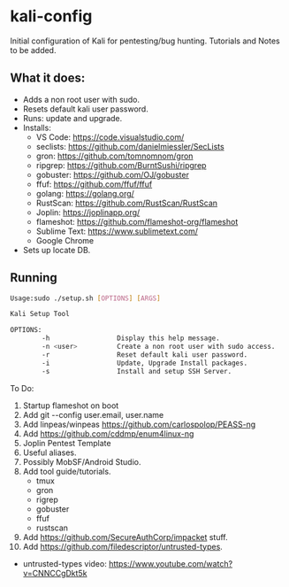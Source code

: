 # kali-config
Initial configuration of Kali for pentesting/bug hunting. Tutorials and Notes to be added.

## What it does:
- Adds a non root user with sudo.
- Resets default kali user password.
- Runs: update and upgrade.
- Installs: 
  - VS Code: https://code.visualstudio.com/
  - seclists: https://github.com/danielmiessler/SecLists
  - gron: https://github.com/tomnomnom/gron
  - ripgrep: https://github.com/BurntSushi/ripgrep
  - gobuster: https://github.com/OJ/gobuster
  - ffuf: https://github.com/ffuf/ffuf
  - golang: https://golang.org/
  - RustScan: https://github.com/RustScan/RustScan
  - Joplin: https://joplinapp.org/
  - flameshot: https://github.com/flameshot-org/flameshot
  - Sublime Text: https://www.sublimetext.com/
  - Google Chrome
- Sets up locate DB.

## Running
```bash
Usage:sudo ./setup.sh [OPTIONS] [ARGS]

Kali Setup Tool

OPTIONS: 
        -h                 Display this help message.
        -n <user>          Create a non root user with sudo access.
        -r                 Reset default kali user password.
        -i                 Update, Upgrade Install packages.
        -s                 Install and setup SSH Server.
```

To Do:
1. Startup flameshot on boot
2. Add git --config user.email, user.name
3. Add linpeas/winpeas https://github.com/carlospolop/PEASS-ng
4. Add https://github.com/cddmp/enum4linux-ng
5. Joplin Pentest Template
6. Useful aliases.
7. Possibly MobSF/Android Studio.
8. Add tool guide/tutorials.
   - tmux
   - gron
   - rigrep
   - gobuster
   - ffuf
   - rustscan
9. Add https://github.com/SecureAuthCorp/impacket stuff.
10. Add https://github.com/filedescriptor/untrusted-types.
   - untrusted-types video: https://www.youtube.com/watch?v=CNNCCgDkt5k
